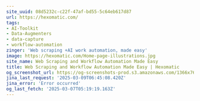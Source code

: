 ```yaml
---
site_uuid: 08d5232c-c22f-47af-bd55-5c64eb617d87
url: https://hexomatic.com/
tags:
- AI-Toolkit
- Data-Augmenters
- data-capture
- workflow-automation
zinger: 'Web scraping +AI work automation, made easy'
image: https://hexomatic.com/Home-page-illustrations.jpg
site_name: Web Scraping and Workflow Automation Made Easy
title: Web Scraping and Workflow Automation Made Easy | Hexomatic
og_screenshot_url: https://og-screenshots-prod.s3.amazonaws.com/1366x768/80/false/cffffa5793b189f92b843d396909836026bc188415af4598b19bfbf7ef2d82bd.jpeg
jina_last_request: '2025-03-09T06:45:08.420Z'
jina_error: 'Error occurred'
og_last_fetch: '2025-03-07T05:19:19.163Z'
---
```


